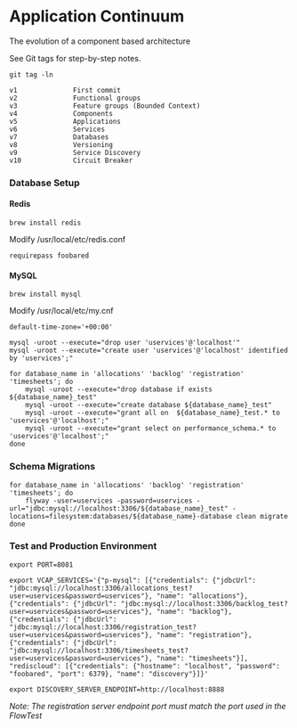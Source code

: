 # Application Continuum

The evolution of a component based architecture

See Git tags for step-by-step notes.

```
git tag -ln

v1              First commit
v2              Functional groups
v3              Feature groups (Bounded Context)
v4              Components
v5              Applications
v6              Services
v7              Databases
v8              Versioning
v9              Service Discovery
v10             Circuit Breaker
```

### Database Setup

#### Redis
```
brew install redis
```

Modify /usr/local/etc/redis.conf

```
requirepass foobared
```

#### MySQL
```
brew install mysql
```

Modify /usr/local/etc/my.cnf

```
default-time-zone='+00:00'
```

```
mysql -uroot --execute="drop user 'uservices'@'localhost'"
mysql -uroot --execute="create user 'uservices'@'localhost' identified by 'uservices';"

for database_name in 'allocations' 'backlog' 'registration' 'timesheets'; do
    mysql -uroot --execute="drop database if exists ${database_name}_test"
    mysql -uroot --execute="create database ${database_name}_test"
    mysql -uroot --execute="grant all on  ${database_name}_test.* to 'uservices'@'localhost';"
    mysql -uroot --execute="grant select on performance_schema.* to 'uservices'@'localhost';"
done
```

### Schema Migrations

```
for database_name in 'allocations' 'backlog' 'registration' 'timesheets'; do
    flyway -user=uservices -password=uservices -url="jdbc:mysql://localhost:3306/${database_name}_test" -locations=filesystem:databases/${database_name}-database clean migrate
done
```

### Test and Production Environment

````
export PORT=8081

export VCAP_SERVICES='{"p-mysql": [{"credentials": {"jdbcUrl": "jdbc:mysql://localhost:3306/allocations_test?user=uservices&password=uservices"}, "name": "allocations"}, {"credentials": {"jdbcUrl": "jdbc:mysql://localhost:3306/backlog_test?user=uservices&password=uservices"}, "name": "backlog"}, {"credentials": {"jdbcUrl": "jdbc:mysql://localhost:3306/registration_test?user=uservices&password=uservices"}, "name": "registration"}, {"credentials": {"jdbcUrl": "jdbc:mysql://localhost:3306/timesheets_test?user=uservices&password=uservices"}, "name": "timesheets"}], "rediscloud": [{"credentials": {"hostname": "localhost", "password": "foobared", "port": 6379}, "name": "discovery"}]}'

export DISCOVERY_SERVER_ENDPOINT=http://localhost:8888
````

_Note: The registration server endpoint port must match the port used in the FlowTest_